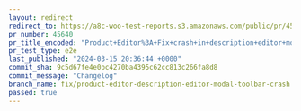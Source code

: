 ```yaml
---
layout: redirect
redirect_to: https://a8c-woo-test-reports.s3.amazonaws.com/public/pr/45640/e2e/index.html
pr_number: 45640
pr_title_encoded: "Product+Editor%3A+Fix+crash+in+description+editor+modal+with+Gutenberg+17.9"
pr_test_type: e2e
last_published: "2024-03-15 20:36:44 +0000"
commit_sha: 9c5d67fe4e0bc4270ba4395c62cc813c266fa8d8
commit_message: "Changelog"
branch_name: fix/product-editor-description-editor-modal-toolbar-crash
passed: true
---
```


